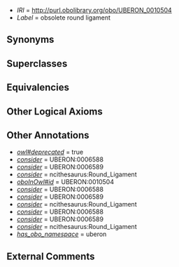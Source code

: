  * *IRI* = http://purl.obolibrary.org/obo/UBERON_0010504
 * *Label* = obsolete round ligament

## Synonyms


## Superclasses


## Equivalencies


## Other Logical Axioms


## Other Annotations

 * *[owl#deprecated](../../ed/owl#deprecated.md)* = true
 * *[consider](../../er/oboInOwl#consider.md)* = UBERON:0006588
 * *[consider](../../er/oboInOwl#consider.md)* = UBERON:0006589
 * *[consider](../../er/oboInOwl#consider.md)* = ncithesaurus:Round_Ligament
 * *[oboInOwl#id](../../id/oboInOwl#id.md)* = UBERON:0010504
 * *[consider](../../er/oboInOwl#consider.md)* = UBERON:0006588
 * *[consider](../../er/oboInOwl#consider.md)* = UBERON:0006589
 * *[consider](../../er/oboInOwl#consider.md)* = ncithesaurus:Round_Ligament
 * *[consider](../../er/oboInOwl#consider.md)* = UBERON:0006588
 * *[consider](../../er/oboInOwl#consider.md)* = UBERON:0006589
 * *[consider](../../er/oboInOwl#consider.md)* = ncithesaurus:Round_Ligament
 * *[has_obo_namespace](../../ce/oboInOwl#hasOBONamespace.md)* = uberon

## External Comments

